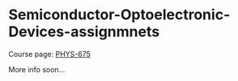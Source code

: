 # Semiconductor-Optoelectronic-Devices-assignmnets
Course page: [PHYS-675](https://www.physics.uoc.gr/en/courses/110)

More info soon...
